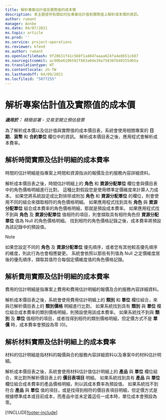 ```yaml
---
title: 解析專案估計值及實際值的成本價
description: 本主題提供有關如何在專案估計值和實際值上解析成本價的資訊。
author: rumant
manager: Annbe
ms.date: 04/07/2021
ms.topic: article
ms.prod: ''
ms.service: project-operations
ms.reviewer: kfend
ms.author: rumant
ms.openlocfilehash: 9f20631f41c560f1a4047aaaa624fa4e8651c687
ms.sourcegitcommit: ac90be6106592f883a0de39a75836fb40255d65a
ms.translationtype: HT
ms.contentlocale: zh-TW
ms.lasthandoff: 04/09/2021
ms.locfileid: "5877255"
---
```

# <a name="resolve-cost-prices-on-project-estimates-and-actuals"></a>解析專案估計值及實際值的成本價 

_**適用於：** 精簡部署 - 交易至開立預估發票_

為了解析成本價以及估計值與實際值的成本價目表，系統會使用相關專案的 **日期**、**貨幣** 和 **合約單位** 欄位中的資訊。 解析成本價目表之後，應用程式會解析成本費率。

## <a name="resolving-cost-rates-on-actual-and-estimate-lines-for-time"></a>解析時間實際及估計明細的成本費率

時間的估計明細是指專案上時間和資源指派的報價及合約服務內容詳細資料。

解析成本價目表之後，時間估計明細上的 **角色** 和 **資源分配單位** 欄位會與價目表中的角色價格明細進行比對。 這種比對假設您是使用標準定價維度來計算人力成本。 如果您將系統設定成比對排除或附加 **角色** 和 **資源分配單位** 的欄位，則會使用不同的組合來擷取相符的角色價格明細。 如果應用程式找到具有 **角色** 與 **資源分配單位** 組合成本費率的角色價格明細，那就是預設成本費率。 如果應用程式找不到與 **角色** 及 **資源分配單位** 值相符的項目，則會擷取具有相符角色但 **資源分配單位** 值為 Null 的角色價格明細。 找到相符的角色價格記錄之後，成本費率將預設為該記錄中的預設值。 

> [!NOTE]
> 如果您設定不同的 **角色** 及 **資源分配單位** 優先順序，或者您有其他較高優先順序的維度，則此行為也會相應變更。 系統會依照以那些有列值為 Null 之定價維度居後的優先順序，擷取其值符合每個定價維度值的角色價格記錄。

## <a name="resolving-cost-rates-on-actual-and-estimate-lines-for-expense"></a>解析費用實際及估計明細的成本費率

費用的估計明細是指專案上費用和費用估計明細的報價及合約服務內容詳細資料。

解析成本價目表之後，系統會使用費用估計明細上的 **類別** 和 **單位** 欄位組合，來與已解析價目表上的 **類別價格** 明細進行比對。 如果系統找到具有 **類別** 與 **單位** 欄位組合成本費率的類別價格明細，則預設使用該成本費率。 如果系統找不到與 **類別** 及 **單位** 值相符的項目，或者找得到相符的類別價格明細，但定價方式不是 **單價** 時，成本費率會預設為零 (0)。

## <a name="resolving-cost-rates-on-actual-and-estimate-lines-for-material"></a>解析材料實際及估計明細上的成本費率

材料的估計明細是指材料的報價與合約服務內容詳細資料以及專案中的材料估計明細。

解析成本價目表之後，系統會使用材料估計值估計明細上的 **產品** 與 **單位** 欄位組合，來比對所解析價目表上的 **價目表項目** 明細。 如果系統找到具有 **產品** 與 **單位** 欄位組合成本費率的產品價格明細，則以該成本費率為預設值。 如果系統找不到符合 **產品** 與 **單位** 值的項目，或是找得到相符的價目表項目明細，但定價方式是根據標準成本或目前成本，而產品中並未定義這任一成本時，單位成本會預設為零。


[!INCLUDE[footer-include](../../includes/footer-banner.md)]
